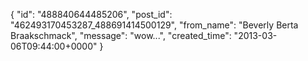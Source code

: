  {
   "id": "488840644485206",
   "post_id": "462493170453287_488691414500129",
   "from_name": "Beverly Berta Braakschmack",
   "message": "wow...",
   "created_time": "2013-03-06T09:44:00+0000"
 }
